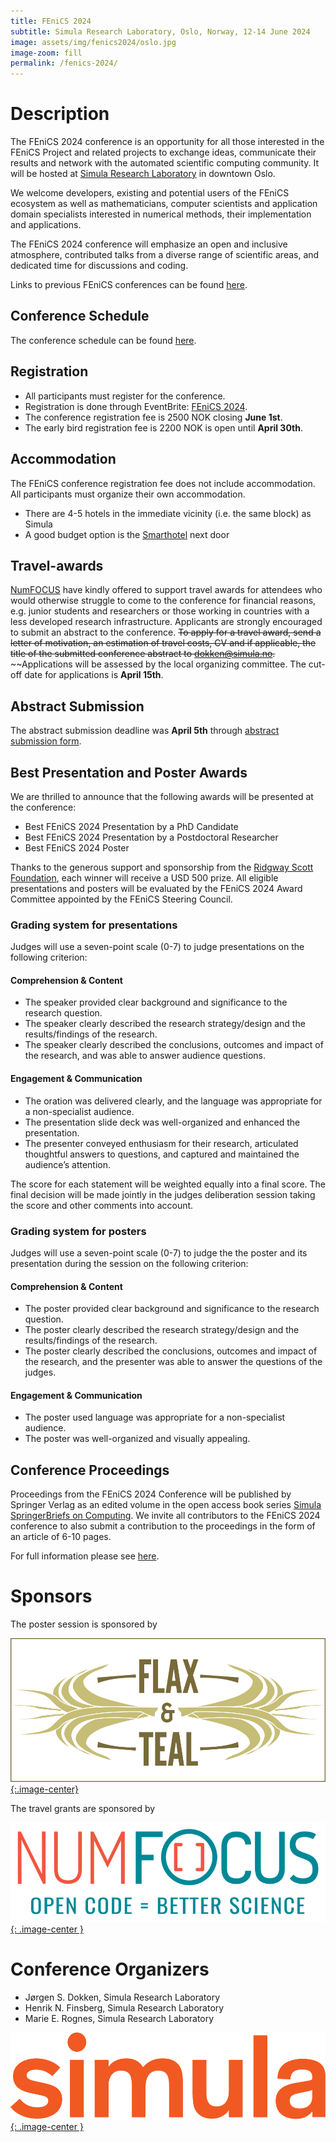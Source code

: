 ```yaml
---
title: FEniCS 2024
subtitle: Simula Research Laboratory, Oslo, Norway, 12-14 June 2024
image: assets/img/fenics2024/oslo.jpg
image-zoom: fill
permalink: /fenics-2024/
---
```


# Description

The FEniCS 2024 conference is an opportunity for all those interested in
the FEniCS Project and related projects to exchange ideas, communicate
their results and network with the automated scientific computing
community. It will be hosted at [Simula Research Laboratory](https://www.simula.no/) in downtown Oslo.

We welcome developers, existing and potential users of the
FEniCS ecosystem as well as mathematicians, computer scientists and
application domain specialists interested in numerical methods, their
implementation and applications.

The FEniCS 2024 conference will emphasize an open and inclusive
atmosphere, contributed talks from a diverse range of scientific areas,
and dedicated time for discussions and coding.

Links to previous FEniCS conferences can be found [here](index.md).

## Conference Schedule

The conference schedule can be found [here](pages_2024/schedule.md).

## Registration

- All participants must register for the conference.
- Registration is done through EventBrite: [FEniCS 2024](https://www.eventbrite.com/e/fenics-2024-conference-tickets-828292764957]).
- The conference registration fee is 2500 NOK closing **June 1st**.
- The early bird registration fee is 2200 NOK is open until **April 30th**.

## Accommodation

The FEniCS conference registration fee does not include accommodation.
All participants must organize their own accommodation.

- There are 4-5 hotels in the immediate vicinity (i.e. the same block) as Simula
- A good budget option is the [Smarthotel](https://smarthotel.no/no/oslo) next door

## Travel-awards

[NumFOCUS](https://www.numfocus.org/) have kindly offered to support travel awards for attendees who would otherwise struggle to come to the conference for financial reasons, e.g. junior students and researchers or those working in countries with a less developed research infrastructure.
Applicants are strongly encouraged to submit an abstract to the conference.
~~To apply for a travel award, send a letter of motivation, an estimation of travel costs, CV and if applicable, the title of the submitted conference abstract to <a href="mailto:dokken@simula.no">dokken@simula.no</a>.~~
~~Applications will be assessed by the local organizing committee. The cut-off date for applications is **April 15th**.

## Abstract Submission

The abstract submission deadline was **April 5th** through [abstract submission form](pages_2024/registration_form.md).

## Best Presentation and Poster Awards

We are thrilled to announce that the following awards will be presented at the conference:

- Best FEniCS 2024 Presentation by a PhD Candidate
- Best FEniCS 2024 Presentation by a Postdoctoral Researcher
- Best FEniCS 2024 Poster

Thanks to the generous support and sponsorship from the [Ridgway Scott Foundation](https://people.cs.uchicago.edu/~ridg/prizes/prizes.html), each winner will receive a USD 500 prize.
All eligible presentations and posters will be evaluated by the FEniCS 2024 Award Committee appointed by the FEniCS Steering Council.

### Grading system for presentations

Judges will use a seven-point scale (0-7) to judge presentations on the following criterion:

#### Comprehension & Content

- The speaker provided clear background and significance to the research question.
- The speaker clearly described the research strategy/design and the results/findings of the research.
- The speaker clearly described the conclusions, outcomes and impact of the research, and was able to answer audience questions.

#### Engagement & Communication

- The oration was delivered clearly, and the language was appropriate for a non-specialist audience.
- The presentation slide deck was well-organized and enhanced the presentation.
- The presenter conveyed enthusiasm for their research, articulated thoughtful answers to questions, and captured and maintained the audience’s attention.

The score for each statement will be weighted equally into a final score. The final decision will be made jointly in the judges deliberation session taking the score and other comments into account.

### Grading system for posters

Judges will use a seven-point scale (0-7) to judge the the poster and its presentation during the session on the following criterion:

#### Comprehension & Content

- The poster provided clear background and significance to the research question.
- The poster clearly described the research strategy/design and the results/findings of the research.
- The poster clearly described the conclusions, outcomes and impact of the research, and the presenter was able to answer the questions of the judges.

#### Engagement & Communication

- The poster used language was appropriate for a non-specialist audience.
- The poster was well-organized and visually appealing.

## Conference Proceedings

Proceedings from the FEniCS 2024 Conference will be published by Springer
Verlag as an edited volume in the open access book series [Simula
SpringerBriefs on Computing](https://www.springer.com/series/13548). We invite
all contributors to the FEniCS 2024 conference to also submit a contribution to
the proceedings in the form of an article of 6-10 pages.

For full information please see [here](pages_2024/proceedings.md).

# Sponsors

The poster session is sponsored by

[![Flax & Teal](/assets/img/flax.png){:.image-center}](https://flaxandteal.co.uk/)

The travel grants are sponsored by

[![NumFOCUS](/assets/img/numfocus.png){: .image-center }](https://www.numfocus.org/)

# Conference Organizers

- Jørgen S. Dokken, Simula Research Laboratory
- Henrik N. Finsberg, Simula Research Laboratory
- Marie E. Rognes, Simula Research Laboratory

[![Simula](/assets/img/fenics2024/simula.png){: .image-center }](https://www.simula.no/)
